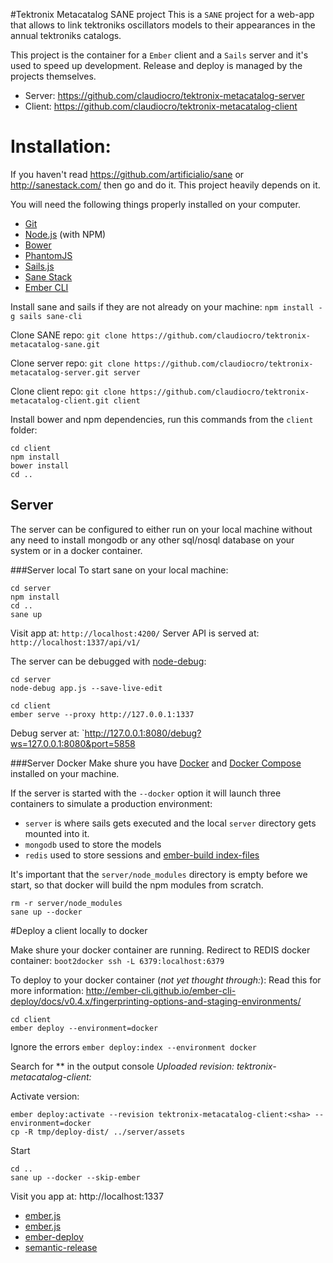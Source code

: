 #Tektronix Metacatalog SANE project
This is a `SANE` project for a web-app that allows to link tektroniks oscillators models to their appearances in the annual tektroniks catalogs.

This project is the container for a `Ember` client and a `Sails` server and it's used to speed up development. Release and deploy is managed by the projects themselves.

* Server: https://github.com/claudiocro/tektronix-metacatalog-server
* Client: https://github.com/claudiocro/tektronix-metacatalog-client

# Installation:
If you haven't read https://github.com/artificialio/sane or http://sanestack.com/ then go and do it. This project heavily depends on it.

You will need the following things properly installed on your computer.

* [Git](http://git-scm.com/)
* [Node.js](http://nodejs.org/) (with NPM)
* [Bower](http://bower.io/)
* [PhantomJS](http://phantomjs.org/)
* [Sails.js](http://sailsjs.org/)
* [Sane Stack](http://sanestack.com/)
* [Ember CLI](http://www.ember-cli.com/)

Install sane and sails if they are not already on your machine:
`npm install -g sails sane-cli`

Clone SANE repo:
 `git clone https://github.com/claudiocro/tektronix-metacatalog-sane.git`

Clone server repo:
`git clone https://github.com/claudiocro/tektronix-metacatalog-server.git server`

Clone client repo:
`git clone https://github.com/claudiocro/tektronix-metacatalog-client.git client`

Install bower and npm dependencies, run this commands from the `client` folder:
```
cd client
npm install
bower install
cd ..
```

## Server
The server can be configured to either run on your local machine without any need to install mongodb or any other sql/nosql database on your system or in a docker container.

###Server local
To start sane on your local machine:
```
cd server
npm install
cd ..
sane up
```

Visit app at: `http://localhost:4200/`
Server API is served at: `http://localhost:1337/api/v1/`

The server can be debugged with [node-debug](https://github.com/node-inspector/node-inspector):
```
cd server
node-debug app.js --save-live-edit
```

```
cd client
ember serve --proxy http://127.0.0.1:1337
```

Debug server at: `http://127.0.0.1:8080/debug?ws=127.0.0.1:8080&port=5858

###Server Docker
Make shure you have [Docker](https://www.docker.com/) and [Docker Compose](https://docs.docker.com/compose/) installed on your machine.

If the server is started with the `--docker` option it will launch three containers to simulate a production environment:

- `server` is where sails gets executed and the local `server` directory gets mounted into it.
- `mongodb` used to store the models 
- `redis` used to store sessions and [ember-build index-files](https://github.com/ember-cli/ember-cli-deploy)

It's important that the `server/node_modules` directory is empty before we start, so that docker will build the npm modules from scratch.

```
rm -r server/node_modules
sane up --docker
```

#Deploy a client locally to docker

Make shure your docker container are running.
Redirect to REDIS docker container:
`boot2docker ssh -L 6379:localhost:6379`

To deploy to your docker container (*not yet thought through:*):
Read this for more information: http://ember-cli.github.io/ember-cli-deploy/docs/v0.4.x/fingerprinting-options-and-staging-environments/
```
cd client
ember deploy --environment=docker
```

Ignore the errors
`ember deploy:index --environment docker`

Search for ** in the output console 
*Uploaded revision: tektronix-metacatalog-client:<sha>*

Activate version:
```
ember deploy:activate --revision tektronix-metacatalog-client:<sha> --environment=docker
cp -R tmp/deploy-dist/ ../server/assets
```

Start 
```
cd ..
sane up --docker --skip-ember
```

Visit you app at: http://localhost:1337

* [ember.js](http://emberjs.com/)
* [ember.js](http://sailsjs.org/)
* [ember-deploy](http://ember-cli.github.io/ember-cli-deploy/)
* [semantic-release](https://github.com/semantic-release/semantic-release/)
